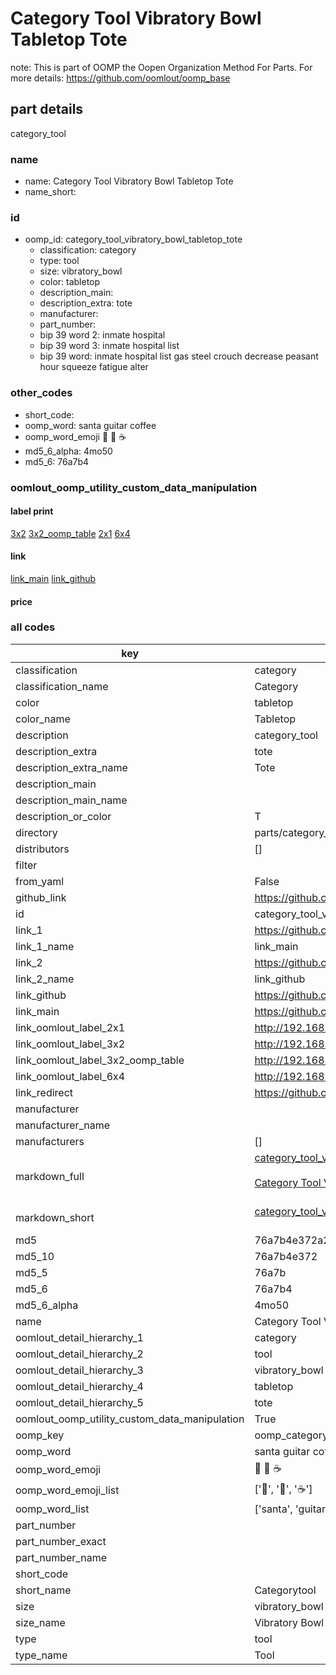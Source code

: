 # Category Tool Vibratory Bowl Tabletop Tote  

note: This is part of OOMP the Oopen Organization Method For Parts. For more details: https://github.com/oomlout/oomp_base

##  part details
  



category_tool



### name
* name: Category Tool Vibratory Bowl Tabletop Tote
* name_short: 
### id
* oomp_id: category_tool_vibratory_bowl_tabletop_tote
  * classification: category
  * type: tool
  * size: vibratory_bowl
  * color: tabletop
  * description_main: 
  * description_extra: tote
  * manufacturer: 
  * part_number: 
  * bip 39 word 2: inmate hospital
  * bip 39 word 3: inmate hospital list
  * bip 39 word: inmate hospital list gas steel crouch decrease peasant hour squeeze fatigue alter

### other_codes
* short_code: 
* oomp_word: santa guitar coffee
* oomp_word_emoji :santa: :guitar: :coffee:
* md5_6_alpha: 4mo50
* md5_6: 76a7b4






### oomlout_oomp_utility_custom_data_manipulation
#### label print
[3x2](http://192.168.1.245:1112/?label=oomp%204mo50)
[3x2_oomp_table](http://192.168.1.108:1112/?label=oomp%204mo50)
[2x1](http://192.168.1.242:1112/?label=oomp%204mo50)
[6x4](http://192.168.1.55:1112/?label=oomp%204mo50)    

#### link

[link_main](https://github.com/oomlout/oomlout_oomp_version_1_messy/tree/main/parts/category_tool_vibratory_bowl_tabletop_tote) [link_github](https://github.com/oomlout/oomlout_oomp_version_1_messy/tree/main/parts/category_tool_vibratory_bowl_tabletop_tote)                             

#### price







### all codes 
| key | value |  
| --- | --- |  
| classification | category |  
| classification_name | Category |  
| color | tabletop |  
| color_name | Tabletop |  
| description | category_tool |  
| description_extra | tote |  
| description_extra_name | Tote |  
| description_main |  |  
| description_main_name |  |  
| description_or_color | T  |  
| directory | parts/category_tool_vibratory_bowl_tabletop_tote |  
| distributors | [] |  
| filter |  |  
| from_yaml | False |  
| github_link | https://github.com/oomlout/oomlout_oomp_part_src/tree/main/parts/category_tool_vibratory_bowl_tabletop_tote |  
| id | category_tool_vibratory_bowl_tabletop_tote |  
| link_1 | https://github.com/oomlout/oomlout_oomp_version_1_messy/tree/main/parts/category_tool_vibratory_bowl_tabletop_tote |  
| link_1_name | link_main |  
| link_2 | https://github.com/oomlout/oomlout_oomp_version_1_messy/tree/main/parts/category_tool_vibratory_bowl_tabletop_tote |  
| link_2_name | link_github |  
| link_github | https://github.com/oomlout/oomlout_oomp_version_1_messy/tree/main/parts/category_tool_vibratory_bowl_tabletop_tote |  
| link_main | https://github.com/oomlout/oomlout_oomp_version_1_messy/tree/main/parts/category_tool_vibratory_bowl_tabletop_tote |  
| link_oomlout_label_2x1 | http://192.168.1.242:1112/?label=oomp%204mo50 |  
| link_oomlout_label_3x2 | http://192.168.1.245:1112/?label=oomp%204mo50 |  
| link_oomlout_label_3x2_oomp_table | http://192.168.1.108:1112/?label=oomp%204mo50 |  
| link_oomlout_label_6x4 | http://192.168.1.55:1112/?label=oomp%204mo50 |  
| link_redirect | https://github.com/oomlout/oomlout_oomp_version_1_messy/tree/main/parts/category_tool_vibratory_bowl_tabletop_tote |  
| manufacturer |  |  
| manufacturer_name |  |  
| manufacturers | [] |  
| markdown_full | [category_tool_vibratory_bowl_tabletop_tote](none)<br>[](none)<br>[Category Tool Vibratory Bowl Tabletop Tote](none)<br><br> |  
| markdown_short | [category_tool_vibratory_bowl_tabletop_tote](none)<br><br> |  
| md5 | 76a7b4e372a22724d0ea960104db7ba2 |  
| md5_10 | 76a7b4e372 |  
| md5_5 | 76a7b |  
| md5_6 | 76a7b4 |  
| md5_6_alpha | 4mo50 |  
| name | Category Tool Vibratory Bowl Tabletop Tote |  
| oomlout_detail_hierarchy_1 | category |  
| oomlout_detail_hierarchy_2 | tool |  
| oomlout_detail_hierarchy_3 | vibratory_bowl |  
| oomlout_detail_hierarchy_4 | tabletop |  
| oomlout_detail_hierarchy_5 | tote |  
| oomlout_oomp_utility_custom_data_manipulation | True |  
| oomp_key | oomp_category_tool_vibratory_bowl_tabletop_tote |  
| oomp_word | santa guitar coffee |  
| oomp_word_emoji | :santa: :guitar: :coffee: |  
| oomp_word_emoji_list | [':santa:', ':guitar:', ':coffee:'] |  
| oomp_word_list | ['santa', 'guitar', 'coffee'] |  
| part_number |  |  
| part_number_exact |  |  
| part_number_name |  |  
| short_code |  |  
| short_name | Categorytool |  
| size | vibratory_bowl |  
| size_name | Vibratory Bowl |  
| type | tool |  
| type_name | Tool |  
